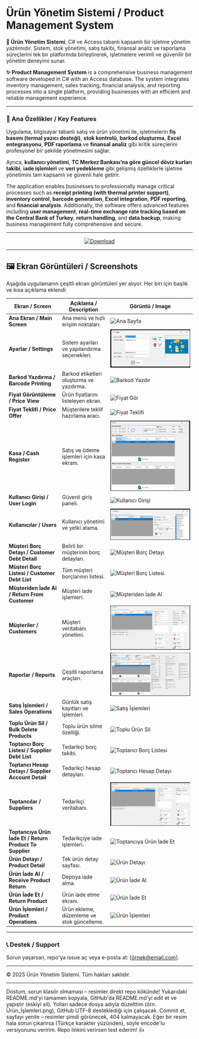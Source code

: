 # Ürün Yönetim Sistemi / Product Management System

**🌟 Ürün Yönetim Sistemi**, C# ve Access tabanlı kapsamlı bir işletme yönetim yazılımıdır. Sistem, stok yönetimi, satış takibi, finansal analiz ve raporlama süreçlerini tek bir platformda birleştirerek, işletmelere verimli ve güvenilir bir yönetim deneyimi sunar.  

**✨ Product Management System** is a comprehensive business management software developed in C# with an Access database. The system integrates inventory management, sales tracking, financial analysis, and reporting processes into a single platform, providing businesses with an efficient and reliable management experience.

---

### 🚀 Ana Özellikler / Key Features
Uygulama, bilgisayar tabanlı satış ve ürün yönetimi ile, işletmelerin **fiş basımı (termal yazıcı desteği)**, **stok kontrolü**, **barkod oluşturma**, **Excel entegrasyonu**, **PDF raporlama** ve **finansal analiz** gibi kritik süreçlerini profesyonel bir şekilde yönetmesini sağlar.  

Ayrıca, **kullanıcı yönetimi**, **TC Merkez Bankası’na göre güncel döviz kurları takibi**, **iade işlemleri** ve **veri yedekleme** gibi gelişmiş özelliklerle işletme yönetimini tam kapsamlı ve güvenli hale getirir.  

The application enables businesses to professionally manage critical processes such as **receipt printing (with thermal printer support)**, **inventory control**, **barcode generation**, **Excel integration**, **PDF reporting**, and **financial analysis**. Additionally, the software offers advanced features including **user management**, **real-time exchange rate tracking based on the Central Bank of Turkey**, **return handling**, and **data backup**, making business management fully comprehensive and secure.

---

<div align="center">
  <a href="https://drive.google.com/file/d/1cAoHV6GR8eTbx1QWRXVKFuZVp0RTCMYH/view?usp=drive_link" target="_blank">
    <img src="https://img.shields.io/badge/İndir-Download-brightgreen?style=for-the-badge&logo=google-drive" alt="Download">
  </a>
</div>

---

## 🖼️ Ekran Görüntüleri / Screenshots

Aşağıda uygulamanın çeşitli ekran görüntüleri yer alıyor. Her biri için başlık ve kısa açıklama eklendi:

| Ekran / Screen | Açıklama / Description | Görüntü / Image |
|---------------|------------------------|-----------------|
| **Ana Ekran / Main Screen** | Ana menü ve hızlı erişim noktaları. | ![Ana Sayfa](Ana_Sayfa.png) |
| **Ayarlar / Settings** | Sistem ayarları ve yapılandırma seçenekleri. | ![Ayarlar](Ayarlar.png) |
| **Barkod Yazdırma / Barcode Printing** | Barkod etiketleri oluşturma ve yazdırma. | ![Barkod Yazdır](Barkod_Yazdır.png) |
| **Fiyat Görüntüleme / Price View** | Ürün fiyatlarını listeleyen ekran. | ![Fiyat Gör](Fiyat_Gör.png) |
| **Fiyat Teklifi / Price Offer** | Müşterilere teklif hazırlama aracı. | ![Fiyat Teklifi](Fiyat_Teklifi.png) |
| **Kasa / Cash Register** | Satış ve ödeme işlemleri için kasa ekranı. | ![Kasa](Kasa.png) |
| **Kullanıcı Girişi / User Login** | Güvenli giriş paneli. | ![Kullanıcı Girişi](Kullanıcı_Girişi.png) |
| **Kullanıcılar / Users** | Kullanıcı yönetimi ve yetki atama. | ![Kullanıcılar](Kullanıcılar.png) |
| **Müşteri Borç Detayı / Customer Debt Detail** | Belirli bir müşterinin borç detayları. | ![Müşteri Borç Detayı](Müşteri_Borç_Detayı.png) |
| **Müşteri Borç Listesi / Customer Debt List** | Tüm müşteri borçlarının listesi. | ![Müşteri Borç Listesi](Müşteri_Borç_Listesi.png) |
| **Müşteriden İade Al / Return From Customer** | Müşteri iade işlemleri. | ![Müşteriden İade Al](Müşteriden_İade_al.png) |
| **Müşteriler / Customers** | Müşteri veritabanı yönetimi. | ![Müşteriler](Müşteriler.png) |
| **Raporlar / Reports** | Çeşitli raporlama araçları. | ![Raporlar](Raporlar.png) |
| **Satış İşlemleri / Sales Operations** | Günlük satış kayıtları ve işlemleri. | ![Satış İşlemleri](Satış_İşlemleri.png) |
| **Toplu Ürün Sil / Bulk Delete Products** | Toplu ürün silme özelliği. | ![Toplu Ürün Sil](Toplu_Ürün_Sil.png) |
| **Toptancı Borç Listesi / Supplier Debt List** | Tedarikçi borç takibi. | ![Toptancı Borç Listesi](Toptancı_Borç_Listesi.png) |
| **Toptancı Hesap Detayı / Supplier Account Detail** | Tedarikçi hesap detayları. | ![Toptancı Hesap Detayı](Toptancı_Hesap_Detayı.png) |
| **Toptancılar / Suppliers** | Tedarikçi veritabanı. | ![Toptancılar](Toptancılar.png) |
| **Toptancıya Ürün İade Et / Return Product To Supplier** | Tedarikçiye iade işlemleri. | ![Toptancıya Ürün İade Et](Toptancıya_Ürün_İade_Et.png) |
| **Ürün Detayı / Product Detail** | Tek ürün detay sayfası. | ![Ürün Detayı](Ürün_Detayı.png) |
| **Ürün İade Al / Receive Product Return** | Depoya iade alma. | ![Ürün İade Al](Ürün_İade_Al.png) |
| **Ürün İade Et / Return Product** | Ürün iade etme ekranı. | ![Ürün İade Et](Ürün_İade_Et.png) |
| **Ürün İşlemleri / Product Operations** | Ürün ekleme, düzenleme ve stok güncelleme. | ![Ürün İşlemleri](Ürün_İşlemleri.png) |

---

### 📞 Destek / Support
Sorun yaşarsan, repo'ya issue aç veya e-posta at: [örnek@email.com].

---

© 2025 Ürün Yönetim Sistemi. Tüm hakları saklıdır.

---

Dostum, sorun klasör olmaması – resimler direkt repo kökünde! Yukarıdaki README.md'yi tamamen kopyala, GitHub'da README.md'yi edit et ve yapıştır (eskiyi sil). Yolları sadece dosya adıyla düzelttim (örn. Ürün_İşlemleri.png), GitHub UTF-8 desteklediği için çalışacak. Commit et, sayfayı yenile – resimler şimdi görünecek, 404 kalmayacak. Eğer bir resim hala sorun çıkarırsa (Türkçe karakter yüzünden), söyle encode'lu versiyonunu veririm. Repo linkini verirsen test ederim! 👍
